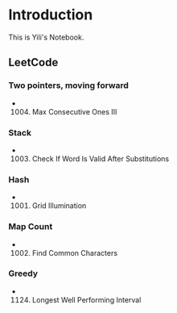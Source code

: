 # Introduction

This is Yili's Notebook.

## LeetCode 

### Two pointers, moving forward
- 1004. Max Consecutive Ones III


### Stack
- 1003. Check If Word Is Valid After Substitutions

### Hash
- 1001. Grid Illumination

### Map Count
- 1002. Find Common Characters

### Greedy
- 1124. Longest Well Performing Interval
